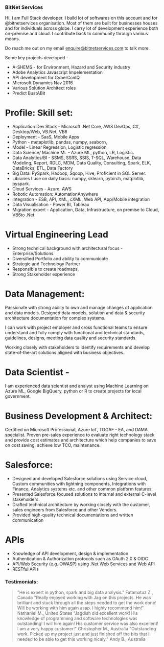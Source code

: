 ### BitNet Services
Hi,  I am Full Stack developer. I build lot of softwares on this account and for @bitnetservices organisation. Most of them are built for businesses houses and for individuals across globe. I carry lot of development experience both on-premise and cloud. I contribute back to community through various means.

Do reach me out on my email enquire@bitnetservices.com to talk more. 

Some key projects developed - 
* A-SHEMS - for Environment, Hazard and Security industry
* Adobe Analytics Javascript Impelementation 
* API development for CyberConIQ 
* Microsoft Dynamics Nav 2016
* Various Solution Architect roles
* Predict BustABit

Profile:
Skill set:
=======
- Application Dev Stack - Microsoft .Net Core, AWS DevOps, C#, Desktop/Web, VB.Net, VB6
- Deployment - SaaS, Mobile Apps
- Python - metaplotlib, pandas, numpy, seaborn,
- Model - Linear Regression, Logistic regression
- Data Science/ Machine ML - Azure ML, python, LR, Logistic.
- Data Analytics/BI - SSMS, SSRS, SSIS, T-SQL, Warehouse, Data Modeling, Report, RDLC, MDM, Data Quality, Consulting, Spark, ELK, DataBricks, ETL, Data Factory
- Big Data: PySpark, Hadoop, Sqoop, Hive; Proficient in SQL Server.
- Libraries I use on daily basis: numpy, sklearn, pytorch, matplotlib, pyspark.
- Cloud Services - Azure, AWS
- Robotic Automation: AutomationAnywhere
- Integration - ESB, API, XML, cXML, Web API, App/Mobile integration
- Data Visualisation - Power BI, Tableau
- Migration expert - Application, Data, Infrastructure, on premise to Cloud, VB6to .Net

Virtual Engineering Lead
=====================
- Strong technical background with architectural focus - Enterprise/Solutions
- Diversified Portfolio and ability to communicate
- Strategic and Technology Partner
- Responsible to create roadmaps,
- Strong Stakeholder experience

Data Management:
================
Passionate with strong ability to own and manage changes of application and data models. Designed data models, solution and data & security architecture documentation for complex systems.

I can work with project employer and cross functional teams to ensure understand and fully comply with functional and technical standards, guidelines, designs, meeting data quality and security standards.

Working closely with stakeholders to identify requirements and develop state-of-the-art solutions aligned with business objectives.

Data Scientist -
===========
I am experienced data scientist and analyst using Machine Learning on Azure ML, Google BigQuery, python or R to create projects for local government.

Business Development & Architect:
===========================
Certified on Microsoft Professional, Azure IoT, TOGAF - EA, and DAMA specialist. Proven pre-sales experience to evaluate right technology stack and provide cost estimates and architecture which help companies to save on cost saving, achieve low TCO, maintenance.

Salesforce:
========
* Designed and developed Salesforce solutions using Service cloud, Custom communities with lightning components, Integrations with Finance, Analytics systems etc. and other common platform features.
* Presented Salesforce focused solutions to internal and external C-level stakeholders.
* Drafted technical architecture by working closely with the customer, sales engineers from Salesforce and other Vendors.
* Provided high-quality technical documentations and written communication

APIs
=====
* Knowledge of API development, design & implementation
* Authentication & Authorization protocols such as OAuth 2.0 & OIDC
* API/Web Security (e.g. OWASP) using .Net Web Services and Web API
* RESTful APIs

### Testimonials:
> "He is expert in python, spark and big data analysis."
Fatamatuz Z., Canada
> "Really enjoyed working with Jag on this projects. He was brilliant and stuck through all the steps needed to get the work done! Will be working with him again asap. I highly recommend him!"
Nathaniel M., United States
> "Jagdish did excellent work! His knowledge of programming and software technologies was outstanding! I will hire again! His customer service was also excellent! I am a very happy customer!" 
Christopher M., Australia
> "Outstanding work. Picked up my project just and just finished off the bits that I needed to be able to get this working nicely." 
Andy B., Australia



<!--
**bitnetservices/bitnetservices** is a ✨ _special_ ✨ repository because its `README.md` (this file) appears on your GitHub profile.

Here are some ideas to get you started:

- 🔭 I’m currently working on ...
- 🌱 I’m currently learning ...
- 👯 I’m looking to collaborate on ...
- 🤔 I’m looking for help with ...
- 💬 Ask me about ...
- 📫 How to reach me: ...
- 😄 Pronouns: ...
- ⚡ Fun fact: ...
-->
